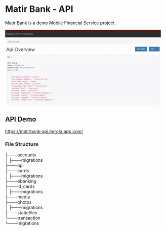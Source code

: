 # Matir Bank - API
Matir Bank is a demo Mobile Financial Service project.

<img src="screenshot.jpg" width="600" />

## API Demo

https://matirbank-api.herokuapp.com/

### File Structure

├───accounts<br />
│   ├───migrations<br />
├───api<br />
├───cards<br />
│   ├───migrations<br />
├───ebanking<br />
├───id_cards<br />
│   ├───migrations<br />
├───media<br />
├───photos<br />
│   ├───migrations<br />
├───staticfiles<br />
└───transaction<br />
    └───migrations<br />
